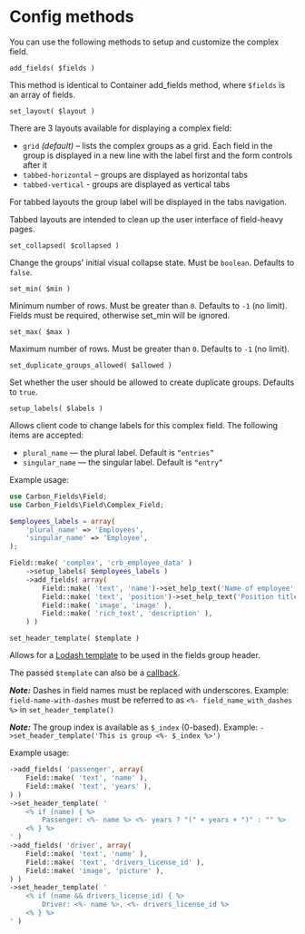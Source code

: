 # Config methods

You can use the following methods to setup and customize the complex field.

`add_fields( $fields )`

This method is identical to Container add_fields method, where `$fields` is an array of fields.

`set_layout( $layout )`

There are 3 layouts available for displaying a complex field:

* `grid` *(default)* – lists the complex groups as a grid. Each field in the group is displayed in a new line with the label first and the form controls after it
* `tabbed-horizontal` – groups are displayed as horizontal tabs
* `tabbed-vertical` - groups are displayed as vertical tabs

For tabbed layouts the group label will be displayed in the tabs navigation.

Tabbed layouts are intended to clean up the user interface of field-heavy pages.

`set_collapsed( $collapsed )`

Change the groups' initial visual collapse state. Must be `boolean`. Defaults to `false`.

`set_min( $min )`

Minimum number of rows. Must be greater than `0`. Defaults to `-1` (no limit). Fields must be required, otherwise set_min will be ignored.

`set_max( $max )`

Maximum number of rows. Must be greater than `0`. Defaults to `-1` (no limit).

`set_duplicate_groups_allowed( $allowed )`

Set whether the user should be allowed to create duplicate groups. Defaults to `true`.

`setup_labels( $labels )`

Allows client code to change labels for this complex field. The following items are accepted:

* `plural_name` — the plural label. Default is `“entries”`
* `singular_name` — the singular label. Default is `“entry”`

Example usage:

```php
use Carbon_Fields\Field;
use Carbon_Fields\Field\Complex_Field;

$employees_labels = array(
    'plural_name' => 'Employees',
    'singular_name' => 'Employee',
);

Field::make( 'complex', 'crb_employee_data' )
    ->setup_labels( $employees_labels )
    ->add_fields( array(
        Field::make( 'text', 'name')->set_help_text('Name of employee' ),
        Field::make( 'text', 'position')->set_help_text('Position title' ),
        Field::make( 'image', 'image' ),
        Field::make( 'rich_text', 'description' ),
    ) )
```

`set_header_template( $template )`

Allows for a [Lodash template](https://lodash.com/docs/4.17.4#template) to be used in the fields group header.

The passed `$template` can also be a [callback](http://php.net/manual/en/language.types.callable.php).

___Note:___ Dashes in field names must be replaced with underscores.
Example: `field-name-with-dashes` must be referred to as `<%- field_name_with_dashes %>` in `set_header_template()`

___Note:___ The group index is available as `$_index` (0-based).
Example: `->set_header_template('This is group <%- $_index %>')`

Example usage:

```php
->add_fields( 'passenger', array(
    Field::make( 'text', 'name' ),
    Field::make( 'text', 'years' ),
) )
->set_header_template( '
    <% if (name) { %>
        Passenger: <%- name %> <%- years ? "(" + years + ")" : "" %>
    <% } %>
' )
->add_fields( 'driver', array(
    Field::make( 'text', 'name' ),
    Field::make( 'text', 'drivers_license_id' ),
    Field::make( 'image', 'picture' ),
) )
->set_header_template( '
    <% if (name && drivers_license_id) { %>
        Driver: <%- name %>, <%- drivers_license_id %>
    <% } %>
' )
```
